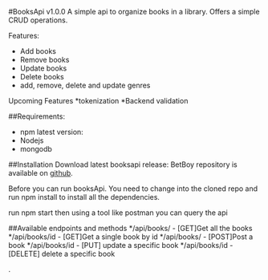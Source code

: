 #BooksApi v1.0.0
A simple api to organize books in a library. Offers a simple CRUD operations.

Features:

* Add books
* Remove books
* Update books
* Delete books
* add, remove, delete and update genres

Upcoming Features
*tokenization
*Backend validation

##Requirements:

* npm latest version:
* Nodejs
* mongodb
 

##Installation
Download latest booksapi release:
BetBoy repository is available on [github](https://github.com/onsare/nodejs-projects/booksapi).

Before you can run booksApi. You need to change into the cloned repo and run npm install to install all the dependencies.

run npm start then using a tool like postman you can query the api

##Available endpoints and methods
*/api/books/ - [GET]Get all the books
*/api/books/id - [GET]Get a single book by id
*/api/books/ - [POST]Post a book
*/api/books/id - [PUT] update a specific book
*/api/books/id - [DELETE] delete a specific book

.

